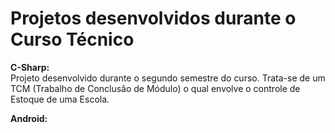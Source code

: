 # Projetos desenvolvidos durante o Curso Técnico

<b>C-Sharp:</b>
<br/>
Projeto desenvolvido durante o segundo semestre do curso. Trata-se de um TCM (Trabalho de Conclusão de Módulo) o qual envolve o controle de Estoque de uma Escola.

<b>Android:</b>
